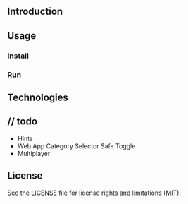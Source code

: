 ## Introduction


## Usage

### Install

### Run


## Technologies


## // todo
- Hints
- Web App
    Category Selector
    Safe Toggle
- Multiplayer


## License
See the [LICENSE](LICENSE) file for license rights and limitations (MIT).